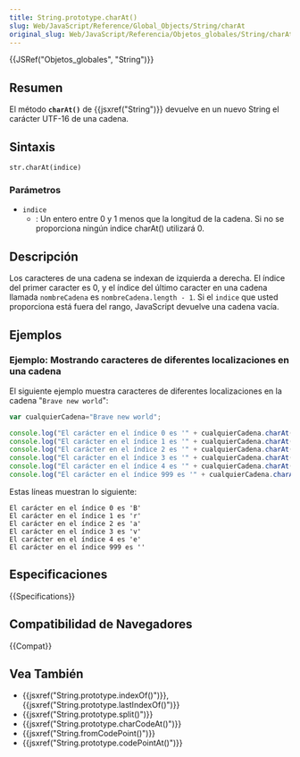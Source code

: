 ```yaml
---
title: String.prototype.charAt()
slug: Web/JavaScript/Reference/Global_Objects/String/charAt
original_slug: Web/JavaScript/Referencia/Objetos_globales/String/charAt
---
```


{{JSRef("Objetos_globales", "String")}}

## Resumen

El método **`charAt()`** de {{jsxref("String")}} devuelve en un nuevo String el carácter UTF-16 de una cadena.

## Sintaxis

```
str.charAt(indice)
```

### Parámetros

- `indice`
  - : Un entero entre 0 y 1 menos que la longitud de la cadena. Si no se proporciona ningún indice charAt() utilizará 0.

## Descripción

Los caracteres de una cadena se indexan de izquierda a derecha. El índice del primer caracter es 0, y el índice del último caracter en una cadena llamada `nombreCadena` es `nombreCadena.length - 1`. Si el `indice` que usted proporciona está fuera del rango, JavaScript devuelve una cadena vacía.

## Ejemplos

### Ejemplo: Mostrando caracteres de diferentes localizaciones en una cadena

El siguiente ejemplo muestra caracteres de diferentes localizaciones en la cadena "`Brave new world`":

```js
var cualquierCadena="Brave new world";

console.log("El carácter en el índice 0 es '" + cualquierCadena.charAt(0) + "'")
console.log("El carácter en el índice 1 es '" + cualquierCadena.charAt(1) + "'")
console.log("El carácter en el índice 2 es '" + cualquierCadena.charAt(2) + "'")
console.log("El carácter en el índice 3 es '" + cualquierCadena.charAt(3) + "'")
console.log("El carácter en el índice 4 es '" + cualquierCadena.charAt(4) + "'")
console.log("El carácter en el índice 999 es '" + cualquierCadena.charAt(999) + "'")
```

Estas líneas muestran lo siguiente:

```
El carácter en el índice 0 es 'B'
El carácter en el índice 1 es 'r'
El carácter en el índice 2 es 'a'
El carácter en el índice 3 es 'v'
El carácter en el índice 4 es 'e'
El carácter en el índice 999 es ''
```

## Especificaciones

{{Specifications}}

## Compatibilidad de Navegadores

{{Compat}}

## Vea También

- {{jsxref("String.prototype.indexOf()")}}, {{jsxref("String.prototype.lastIndexOf()")}}
- {{jsxref("String.prototype.split()")}}
- {{jsxref("String.prototype.charCodeAt()")}}
- {{jsxref("String.fromCodePoint()")}}
- {{jsxref("String.prototype.codePointAt()")}}
